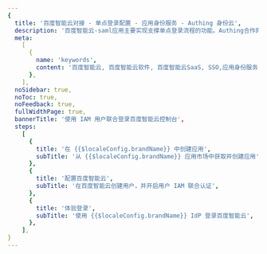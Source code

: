 ```yaml
---
{
  title: '百度智能云对接 - 单点登录配置 - 应用身份服务 - Authing 身份云',
  description: '百度智能云-saml应用主要实现支撑单点登录流程的功能。Authing合作网络提供 百度智能云对接，单点登录，SSO，实现应用的快捷登录、免密登录，提升员工办公体验、增强用户体验，增强企业数字化服务水平。',
  meta:
    [
      {
        name: 'keywords',
        content: '百度智能云, 百度智能云软件, 百度智能云SaaS, SSO,应用身份服务,单点登录配置,Authing身份云',
      },
    ],
  noSidebar: true,
  noToc: true,
  noFeedback: true,
  fullWidthPage: true,
  bannerTitle: '使用 IAM 用户联合登录百度智能云控制台',
  steps:
    [
      {
        title: '在 {{$localeConfig.brandName}} 中创建应用',
        subTitle: '从 {{$localeConfig.brandName}} 应用市场中获取并创建应用',
      },
      {
        title: '配置百度智能云',
        subTitle: '在百度智能云创建用户，并开启用户 IAM 联合认证',
      },
      {
        title: '体验登录',
        subTitle: '使用 {{$localeConfig.brandName}} IdP 登录百度智能云',
      },
    ],
}
---
```


<IntegrationDetail/>
